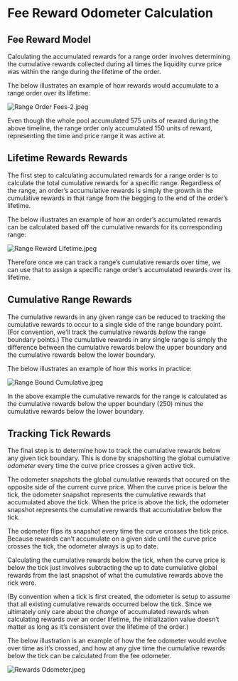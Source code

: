 # Fee Reward Odometer Calculation

## Fee Reward Model

Calculating the accumulated rewards for a range order involves determining the cumulative rewards collected during all times the liquidity curve price was within the range during the lifetime of the order.

The below illustrates an example of how rewards would accumulate to a range order over its lifetime:

![Range Order Fees-2.jpeg](./assets/Range_Order_Fees-2.jpeg)

Even though the whole pool accumulated 575 units of reward during the above timeline, the range order only accumulated 150 units of reward, representing the time and price range it was active at. 

## Lifetime Rewards Rewards

The first step to calculating accumulated rewards for a range order is to calculate the total cumulative rewards for a specific range. Regardless of the range, an order’s accumulative rewards is simply the growth in the cumulative rewards in that range from the begging to the end of the order’s lifetime.

The below illustrates an example of how an order’s accumulated rewards can be calculated based off the cumulative rewards for its corresponding range:

![Range Reward Lifetime.jpeg](./assets/Range_Reward_Lifetime.jpeg)

Therefore once we can track a range’s cumulative rewards over time, we can use that to assign a specific range order’s accumulated rewards over its lifetime.

## Cumulative Range Rewards

The cumulative rewards in any given range can be reduced to tracking the cumulative rewards to occur to a single side of the range boundary point. (For convention, we’ll track the cumulative rewards *below* the range boundary points.) The cumulative rewards in any single range is simply the difference between the cumulative rewards below the upper boundary and the cumulative rewards below the lower boundary.

The below illustrates an example of how this works in practice:

![Range Bound Cumulative.jpeg](./assets/Range_Bound_Cumulative.jpeg)

In the above example the cumulative rewards for the range is calculated as the cumulative rewards below the upper boundary (250) minus the cumulative rewards below the lower boundary.

## Tracking Tick Rewards

The final step is to determine how to track the cumulative rewards below any given tick boundary.  This is done by snapshotting the global cumulative *odometer* every time the curve price crosses a given active tick. 

The odometer snapshots the global cumulative rewards that occured on the opposite side of the current curve price. When the curve price is below the tick, the odometer snapshot represents the cumulative rewards that accumulated above the tick. When the price is above the tick, the odometer snapshot represents the cumulative rewards that accumulative below the tick. 

The odometer flips its snapshot every time the curve crosses the tick price. Because rewards can’t accumulate on a given side until the curve price crosses the tick, the odometer always is up to date. 

Calculating the cumulative rewards below the tick, when the curve price is below the tick just involves subtracting the up to date cumulative global rewards from the last snapshot of what the cumulative rewards above the rick were.

(By convention when a tick is first created, the odometer is setup to assume that all existing cumulative rewards occurred below the tick. Since we ultimately only care about the *change* of accumulated rewards when calculating rewards over an order lifetime, the initialization value doesn’t matter as long as it’s consistent over the lifetime of the order.)

The below illustration is an example of how the fee odometer would evolve over time as it’s crossed, and how at any give time the cumulative rewards below the tick can be calculated from the fee odometer.

![Rewards Odometer.jpeg](./assets/Rewards_Odometer.jpeg)
